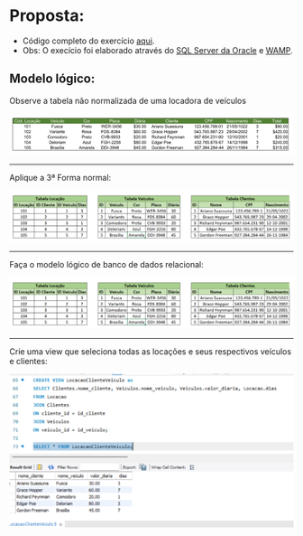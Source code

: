 <h1>Proposta:</h1>

* Código completo do exercício [aqui](https://github.com/thaisconto/Curso-ADS/blob/main/Bando_Dados/Lista_Normalizacao/sql_normalizacao.sql).
* Obs: O execício foi elaborado através do [SQL Server da Oracle](https://dev.mysql.com/doc/) e [WAMP](https://sourceforge.net/projects/wampserver/).

<h2>Modelo lógico:</h2>

Observe a tabela não normalizada de uma locadora de veículos

<img src = modelo_tabela.png>

_________________________________________

Aplique a 3ª Forma normal:

<img src = modelo_tabela_normal.png>

_________________________________________

Faça o modelo lógico de banco de dados relacional:

<img src = modelo_tabela_normal.png>

_________________________________________

Crie uma view que seleciona todas as locações e seus respectivos veículos e clientes:

<img src = print_view.png>



